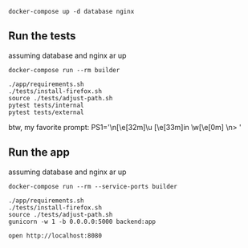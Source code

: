 
```
docker-compose up -d database nginx
```

## Run the tests

assuming database and nginx ar up

```
docker-compose run --rm builder

./app/requirements.sh
./tests/install-firefox.sh
source ./tests/adjust-path.sh
pytest tests/internal
pytest tests/external
```

btw, my favorite prompt: PS1='\n\[\e[32m\]\u \[\e[33m\]in \w\[\e[0m\] \n> '

## Run the app

assuming database and nginx ar up

```
docker-compose run --rm --service-ports builder

./app/requirements.sh
./tests/install-firefox.sh
source ./tests/adjust-path.sh
gunicorn -w 1 -b 0.0.0.0:5000 backend:app

open http://localhost:8080
```
